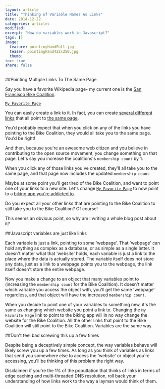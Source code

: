 ```yaml
---
layout: article
title: "Thinking of Variable Names As Links"
date: 2014-12-22
categories: articles
modified:
excerpt: "How do variables work in Javascript?"
tags: []
image:
  feature: pointingHandFull.jpg
  teaser: pointingHand422x250.jpg
  thumb:
toc: true
share: false
---
```


##Pointing Multiple Links To The Same Page    

Say you have a favorite Wikipedia page- my current one is the [San Francisco Bike Coalition](http://en.wikipedia.org/wiki/San_Francisco_Bicycle_Coalition).

[`My Favorite Page`](http://en.wikipedia.org/wiki/San_Francisco_Bicycle_Coalition)

You can easily create a link to it. In fact, you can create [several different links](http://en.wikipedia.org/wiki/San_Francisco_Bicycle_Coalition) that all point to [the same page](http://en.wikipedia.org/wiki/San_Francisco_Bicycle_Coalition).     
     
You'd probably expect that when you click on any of the links you have pointing to the Bike Coalition, they would all take you to the same page. You'd be right! 
     
And then, because you're an awesome web citizen and you believe in contributing to the open source movement, you change something on that page. Let's say you increase the coalitions's `membership count` by 1.     
     
When you click any of those links you've created, they'll all take you to the same page, and that page now includes the updated `membership count`.    
   
Maybe at some point you'll get tired of the Bike Coalition, and want to point one of your links to a new site. Let's change [`My Favorite Page`](http://strava.com) to now point to a [biking app you're addicted to](http://strava.com).    
   
Do you expect all your other links that are pointing to the Bike Coalition to still take you to the Bike Coalition? Of course!     
   
This seems an obvious point, so why am I writing a whole blog post about it?     
   
##Javascript variables are just like links     
   
Each variable is just a link, pointing to some 'webpage'. That 'webpage' can hold anything as complex as a database, or as simple as a single letter. It doesn't matter what that 'website' holds, each variable is just a link to the place where the data is actually stored. The variable itself does not store any data, just as a link to a webpage points you to the webpage, the link itself doesn't store the entire webpage.    
   
Now you make a change to an object that many variables point to (increasing the `membership count` for the Bike Coalition). It doesn't matter which variable you access the object with, you'll get the same 'webpage' regardless, and that object will have the increased `membership count`.     
   
When you decide to point one of your variables to something new, it's the same as changing which website you point a link to. Changing the `My Favorite Page` link to point to the biking app will in no way change the website for the Bike Coalition. All the other links that point to the Bike Coalition will still point to the Bike Coalition. Variables are the same way.     
   
##Don't feel bad screwing this up a few times    
   
Despite being a deceptively simple concept, the way variables behave will likely screw you up a few times. As long as you think of variables as links that send you somewhere else to access the 'website' or object you're accessing, you'll be thinking of this problem the right way.     
   
   
Disclaimer: if you're the 1% of the popultation that thinks of links in terms of edge caching and multi-threaded DNS resolution, roll back your understanding of how links work to the way a layman would think of them. 

